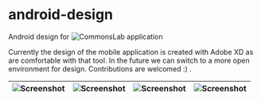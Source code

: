 # android-design
Android design for ![CommonsLab application](https://github.com/valdio/CommonsLab)

Currently the design of the mobile application is created with Adobe XD as are comfortable with that tool. In the future we can switch to a more open environment for design. Contributions are welcomed :) .

|![Screenshot](https://github.com/AleksanderKoko/android-design/blob/master/screenshots/login-screen.png)|![Screenshot](https://github.com/AleksanderKoko/android-design/blob/master/screenshots/photo-screen.png)|![Screenshot](https://github.com/AleksanderKoko/android-design/blob/master/screenshots/upload-photo.png)|![Screenshot](https://github.com/AleksanderKoko/android-design/blob/master/screenshots/video-screen.png)|
| ------------- | ------------- | ------------- | ------------- |

